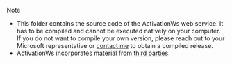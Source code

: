 >[!NOTE]
>- This folder contains the source code of the ActivationWs web service. It has to be compiled and cannot be executed natively on your computer. If you do not want to compile your own version, please reach out to your Microsoft representative or [contact me](https://github.com/login?return_to=https%3A%2F%2Fgithub.com%2Fdadorner-msft) to obtain a compiled release.
>- ActivationWs incorporates material from [third parties](./aspnetcore/ActivationWs/ThirdPartyNotice.txt).